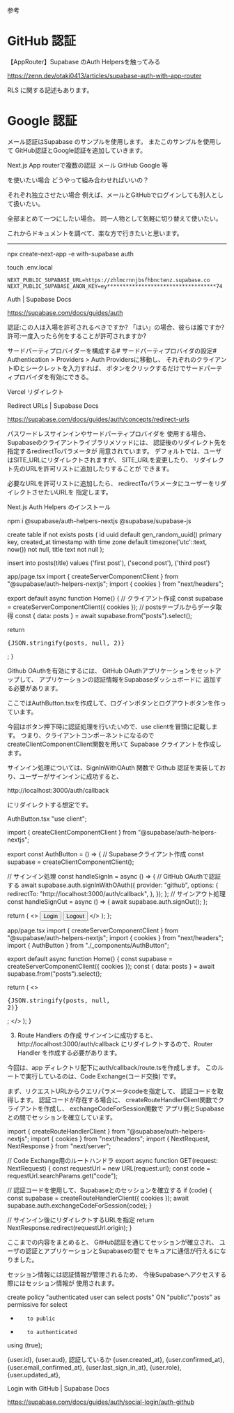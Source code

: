 <!--
title:   Next.js App routerで複数の認証 (メール、GitHub、Google 等)  を同時に使いたい場合 どうやって組み合わせればいいの？
tags:    AppRouter,Next.js,Supabase
id:      af0bb9e876898039e862
private: true
-->

参考

# GitHub 認証

【AppRouter】Supabase のAuth Helpersを触ってみる

https://zenn.dev/otaki0413/articles/supabase-auth-with-app-router

RLS に関する記述もあります。



# Google 認証





メール認証はSupabase のサンプルを使用します。
またこのサンプルを使用して
GitHub認証とGoogle認証を追加していきます。








Next.js App routerで複数の認証
メール
GitHub
Google
等

を使いたい場合
どうやって組み合わせればいいの？

それぞれ独立させたい場合
例えば、メールとGitHubでログインしても別人として扱いたい。

全部まとめて一つにしたい場合。
同一人物として気軽に切り替えて使いたい。

これからドキュメントを調べて、楽な方で行きたいと思います。


----------------------------------------

npx create-next-app -e with-supabase auth

touch .env.local

```.env.local
NEXT_PUBLIC_SUPABASE_URL=https://zhlmcrnnjbsfhbnctenz.supabase.co
NEXT_PUBLIC_SUPABASE_ANON_KEY=ey***********************************74

```

Auth | Supabase Docs

https://supabase.com/docs/guides/auth

認証:この人は入場を許可されるべきですか? 「はい」の場合、彼らは誰ですか?
許可:一度入ったら何をすることが許可されますか?


サードパーティプロバイダーを構成する#
サードパーティプロバイダの設定#
Authentication > Providers > Auth Providersに移動し、
それぞれのクライアントIDとシークレットを入力すれば、
ボタンをクリックするだけでサードパーティプロバイダを有効にできる。






Vercel リダイレクト

Redirect URLs | Supabase Docs

https://supabase.com/docs/guides/auth/concepts/redirect-urls

パスワードレスサインインやサードパーティプロバイダを
使用する場合、
Supabaseのクライアントライブラリメソッドには、
認証後のリダイレクト先を指定するredirectToパラメータが
用意されています。
デフォルトでは、ユーザはSITE_URLにリダイレクトされますが、
SITE_URLを変更したり、
リダイレクト先のURLを許可リストに追加したりすることが
できます。

必要なURLを許可リストに追加したら、
redirectToパラメータにユーザーをリダイレクトさせたいURLを
指定します。



Next.js Auth Helpers のインストール

npm i @supabase/auth-helpers-nextjs @supabase/supabase-js



create table if not exists posts (
  id uuid default gen_random_uuid() primary key,
  created_at timestamp with time zone default timezone('utc'::text, now()) not null,
  title text not null
);

insert into
  posts(title)
values
  ('first post'),
  ('second post'),
  ('third post')



app/page.tsx
import { createServerComponentClient } from "@supabase/auth-helpers-nextjs";
import { cookies } from "next/headers";

export default async function Home() {
  // クライアント作成
  const supabase = createServerComponentClient({ cookies });
  // postsテーブルからデータ取得
  const { data: posts } = await supabase.from("posts").select();

  return <pre>{JSON.stringify(posts, null, 2)}</pre>;
}



Github OAuthを有効にするには、
GitHub OAuthアプリケーションをセットアップして、
アプリケーションの認証情報をSupabaseダッシュボードに
追加する必要があります。

ここではAuthButton.tsxを作成して、ログインボタンとログアウトボタンを作っています。

今回はボタン押下時に認証処理を行いたいので、use clientを冒頭に記載します。
つまり、クライアントコンポーネントになるのでcreateClientComponentClient関数を用いて Supabase クライアントを作成します。



サインイン処理については、SignInWithOAuth 関数で
Github 認証を実装しており、ユーザーがサインインに成功すると、

http://localhost:3000/auth/callback

にリダイレクトする想定です。



AuthButton.tsx
"use client";

import { createClientComponentClient } from "@supabase/auth-helpers-nextjs";

export const AuthButton = () => {
  // Supabaseクライアント作成
  const supabase = createClientComponentClient();

  // サインイン処理
  const handleSignIn = async () => {
    // GitHub OAuthで認証する
    await supabase.auth.signInWithOAuth({
      provider: "github",
      options: {
        redirectTo: "http://localhost:3000/auth/callback",
      },
    });
  };
  // サインアウト処理
  const handleSignOut = async () => {
    await supabase.auth.signOut();
  };

  return (
    <>
      <button onClick={handleSignIn}>Login</button>
      <button onClick={handleSignOut}>Logout</button>
    </>
  );
};



app/page.tsx
import { createServerComponentClient } from "@supabase/auth-helpers-nextjs";
import { cookies } from "next/headers";
 import { AuthButton } from "./_components/AuthButton";

export default async function Home() {
 const supabase = createServerComponentClient({ cookies });
 const { data: posts } = await supabase.from("posts").select();

 return (
   <>
     <AuthButton />
     <pre>{JSON.stringify(posts, null, 2)}</pre>;
   </>
 );
}



3. Route Handlers の作成
サインインに成功すると、http://localhost:3000/auth/callback
にリダイレクトするので、Router Handler を作成する必要があります。

今回は、app ディレクトリ配下にauth/callback/route.tsを作成します。
このルートで実行しているのは、Code Exchange(コード交換) です。

まず、リクエストURLからクエリパラメータcodeを指定して、
認証コードを取得します。
認証コードが存在する場合に、
createRouteHandlerClient関数でクライアントを作成し、
exchangeCodeForSession関数で
アプリ側とSupabaseとの間でセッションを確立しています。



import { createRouteHandlerClient } from "@supabase/auth-helpers-nextjs";
import { cookies } from "next/headers";
import { NextRequest, NextResponse } from "next/server";

// Code Exchange用のルートハンドラ
export async function GET(request: NextRequest) {
  const requestUrl = new URL(request.url);
  const code = requestUrl.searchParams.get("code");

  // 認証コードを使用して、Supabaseとのセッションを確立する
  if (code) {
    const supabase = createRouteHandlerClient({ cookies });
    await supabase.auth.exchangeCodeForSession(code);
  }

  // サインイン後にリダイレクトするURLを指定
  return NextResponse.redirect(requestUrl.origin);
}



ここまでの内容をまとめると、
GitHub認証を通じてセッションが確立され、
ユーザの認証とアプリケーションとSupabaseの間で
セキュアに通信が行えるになりました。

セッション情報には認証情報が管理されるため、
今後Supabaseへアクセスする際にはセッション情報が
使用されます。



create policy "authenticated user can select posts" ON "public"."posts"
as permissive for select
-		 to public
+		 to authenticated
using (true);







 {user.id},
 {user.aud}, 認証しているか
 {user.created_at},
 {user.confirmed_at},
 {user.email_confirmed_at},
 {user.last_sign_in_at},
 {user.role},
 {user.updated_at},


















Login with GitHub | Supabase Docs

https://supabase.com/docs/guides/auth/social-login/auth-github


